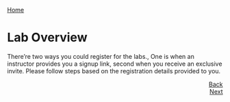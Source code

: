 [Home](./../README.md)
# Lab Overview
There’re two ways you could register for the labs., One is when an instructor provides you a signup link, second when you receive an exclusive invite. Please follow steps based on the registration details provided to you.
<div align="right"> <a href ="./Registration-for-the-labs.md#registration-for-the-labs">Back</a> </div><div align="right"> <a href ="./Prerequisites.md#prerequisites">Next</a> </div>




